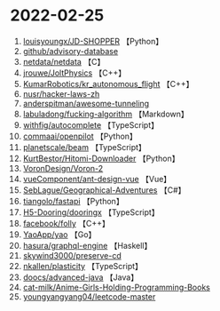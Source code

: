 # 2022-02-25

1. [louisyoungx/JD-SHOPPER](https://github.com/louisyoungx/JD-SHOPPER) 【Python】
2. [github/advisory-database](https://github.com/github/advisory-database) 
3. [netdata/netdata](https://github.com/netdata/netdata) 【C】
4. [jrouwe/JoltPhysics](https://github.com/jrouwe/JoltPhysics) 【C++】
5. [KumarRobotics/kr_autonomous_flight](https://github.com/KumarRobotics/kr_autonomous_flight) 【C++】
6. [nusr/hacker-laws-zh](https://github.com/nusr/hacker-laws-zh) 
7. [anderspitman/awesome-tunneling](https://github.com/anderspitman/awesome-tunneling) 
8. [labuladong/fucking-algorithm](https://github.com/labuladong/fucking-algorithm) 【Markdown】
9. [withfig/autocomplete](https://github.com/withfig/autocomplete) 【TypeScript】
10. [commaai/openpilot](https://github.com/commaai/openpilot) 【Python】
11. [planetscale/beam](https://github.com/planetscale/beam) 【TypeScript】
12. [KurtBestor/Hitomi-Downloader](https://github.com/KurtBestor/Hitomi-Downloader) 【Python】
13. [VoronDesign/Voron-2](https://github.com/VoronDesign/Voron-2) 
14. [vueComponent/ant-design-vue](https://github.com/vueComponent/ant-design-vue) 【Vue】
15. [SebLague/Geographical-Adventures](https://github.com/SebLague/Geographical-Adventures) 【C#】
16. [tiangolo/fastapi](https://github.com/tiangolo/fastapi) 【Python】
17. [H5-Dooring/dooringx](https://github.com/H5-Dooring/dooringx) 【TypeScript】
18. [facebook/folly](https://github.com/facebook/folly) 【C++】
19. [YaoApp/yao](https://github.com/YaoApp/yao) 【Go】
20. [hasura/graphql-engine](https://github.com/hasura/graphql-engine) 【Haskell】
21. [skywind3000/preserve-cd](https://github.com/skywind3000/preserve-cd) 
22. [nkallen/plasticity](https://github.com/nkallen/plasticity) 【TypeScript】
23. [doocs/advanced-java](https://github.com/doocs/advanced-java) 【Java】
24. [cat-milk/Anime-Girls-Holding-Programming-Books](https://github.com/cat-milk/Anime-Girls-Holding-Programming-Books) 
25. [youngyangyang04/leetcode-master](https://github.com/youngyangyang04/leetcode-master) 
